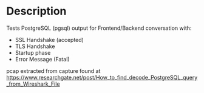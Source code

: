 # Description

Tests PostgreSQL (pgsql) output for Frontend/Backend conversation with:
- SSL Handshake (accepted)
- TLS Handshake
- Startup phase
- Error Message (Fatal)

pcap extracted from capture found at https://www.researchgate.net/post/How_to_find_decode_PostgreSQL_query_from_Wireshark_File
